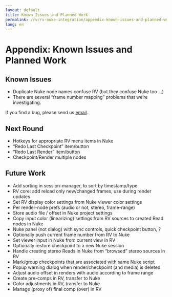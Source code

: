 ```yaml
---
layout: default
title: Known Issues and Planned Work
permalink: /rv/rv-nuke-integration/appendix-known-issues-and-planned-work/
lang: en
---
```


# Appendix: Known Issues and Planned Work

## Known Issues

* Duplicate Nuke node names confuse RV (but they confuse Nuke too …)
* There are several “frame number mapping” problems that we’re investigating.

If you find a bug, please send us [email](mailto:support@shotgunsoftware.com).

## Next Round

* Hotkeys for appropriate RV menu items in Nuke
* “Redo Last Checkpoint” item/button
* “Redo Last Render” item/button
* Checkpoint/Render multiple nodes

## Future Work

* Add sorting in session-manager, to sort by timestamp/type
* RV core: add reload only new/changed frames, use during render updates
* Set RV display color settings from Nuke viewer color settings
* Per render-node prefs (audio or not, stereo, frame-range)
* Store audio file / offset in Nuke project settings
* Copy input color (linearizing) settings from RV sources to created Read nodes in Nuke
* Nuke panel (not dialog) with sync controls, quick checkpoint button, ?
* Optionally push current frame number from RV to Nuke
* Set viewer input in Nuke from current view in RV
* Optionally restore checkpoint to a new Nuke session
* Handle creating stereo Reads in Nuke from “browsed” stereo sources in RV
* Mark/group checkpoints that are associated with same Nuke script
* Popup warning dialog when render/checkpoint (and media) is deleted
* Adjust audio offset in renders with audio according to frame range
* Create pre-comps in RV, transfer to Nuke
* Color adjustments in RV, transfer to Nuke
* Manage (proxy of) final comp (over) in RV
